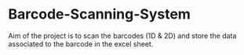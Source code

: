 # Barcode-Scanning-System
Aim of the project is to scan the barcodes (1D &amp; 2D) and store the data associated to the barcode in the excel sheet.
